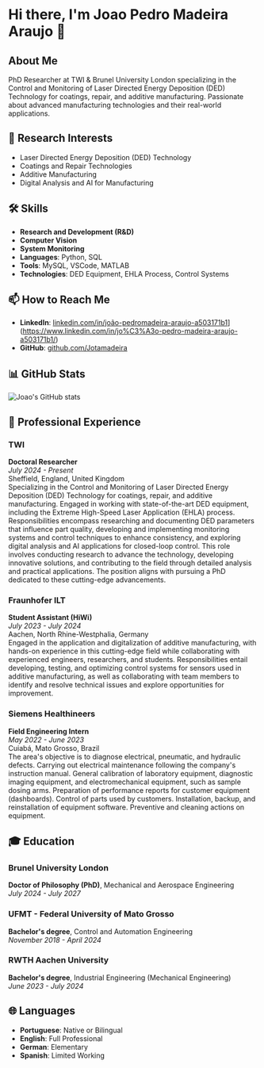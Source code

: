 
# Hi there, I'm Joao Pedro Madeira Araujo 👋

## About Me
PhD Researcher at TWI & Brunel University London specializing in the Control and Monitoring of Laser Directed Energy Deposition (DED) Technology for coatings, repair, and additive manufacturing. Passionate about advanced manufacturing technologies and their real-world applications. 

## 🔬 Research Interests
- Laser Directed Energy Deposition (DED) Technology
- Coatings and Repair Technologies
- Additive Manufacturing
- Digital Analysis and AI for Manufacturing

## 🛠️ Skills
- **Research and Development (R&D)**
- **Computer Vision**
- **System Monitoring**
- **Languages**: Python, SQL
- **Tools**: MySQL, VSCode, MATLAB
- **Technologies**: DED Equipment, EHLA Process, Control Systems

## 📫 How to Reach Me
- **LinkedIn**: [linkedin.com/in/joão-pedromadeira-araujo-a503171b1](https://www.linkedin.com/in/joão-pedromadeira-araujo-a503171b1)](https://www.linkedin.com/in/jo%C3%A3o-pedro-madeira-araujo-a503171b1/)
- **GitHub**: [github.com/Jotamadeira](https://github.com/Jotamadeira)

## 📊 GitHub Stats
![Joao's GitHub stats](https://github-readme-stats.vercel.app/api?username=Jotamadeira&show_icons=true&theme=radical)

## 💼 Professional Experience

### TWI
**Doctoral Researcher**  
*July 2024 - Present*  
Sheffield, England, United Kingdom  
Specializing in the Control and Monitoring of Laser Directed Energy Deposition (DED) Technology for coatings, repair, and additive manufacturing. Engaged in working with state-of-the-art DED equipment, including the Extreme High-Speed Laser Application (EHLA) process. Responsibilities encompass researching and documenting DED parameters that influence part quality, developing and implementing monitoring systems and control techniques to enhance consistency, and exploring digital analysis and AI applications for closed-loop control. This role involves conducting research to advance the technology, developing innovative solutions, and contributing to the field through detailed analysis and practical applications. The position aligns with pursuing a PhD dedicated to these cutting-edge advancements.

### Fraunhofer ILT
**Student Assistant (HiWi)**  
*July 2023 - July 2024*  
Aachen, North Rhine-Westphalia, Germany  
Engaged in the application and digitalization of additive manufacturing, with hands-on experience in this cutting-edge field while collaborating with experienced engineers, researchers, and students. Responsibilities entail developing, testing, and optimizing control systems for sensors used in additive manufacturing, as well as collaborating with team members to identify and resolve technical issues and explore opportunities for improvement.

### Siemens Healthineers
**Field Engineering Intern**  
*May 2022 - June 2023*  
Cuiabá, Mato Grosso, Brazil  
The area's objective is to diagnose electrical, pneumatic, and hydraulic defects. Carrying out electrical maintenance following the company's instruction manual. General calibration of laboratory equipment, diagnostic imaging equipment, and electromechanical equipment, such as sample dosing arms. Preparation of performance reports for customer equipment (dashboards). Control of parts used by customers. Installation, backup, and reinstallation of equipment software. Preventive and cleaning actions on equipment.

## 🎓 Education

### Brunel University London
**Doctor of Philosophy (PhD)**, Mechanical and Aerospace Engineering  
*July 2024 - July 2027*

### UFMT - Federal University of Mato Grosso
**Bachelor's degree**, Control and Automation Engineering  
*November 2018 - April 2024*

### RWTH Aachen University
**Bachelor's degree**, Industrial Engineering (Mechanical Engineering)  
*June 2023 - July 2024*

## 🌐 Languages
- **Portuguese**: Native or Bilingual
- **English**: Full Professional
- **German**: Elementary
- **Spanish**: Limited Working
